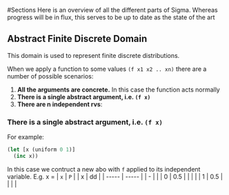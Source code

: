 #Sections
Here is an overview of all the different parts of Sigma.
Whereas progress will be in flux, this serves to be up to date as the state of the art


## Abstract Finite Discrete Domain
This domain is used to represent finite discrete distributions.

When we apply a function to some values `(f x1 x2 .. xn)` there are a number of possible scenarios:

1. __All the arguments are concrete.__  In this case the function acts normally
2. __There is a single abstract argument, i.e. `(f x)`__
3. __There are n independent rvs__:

### There is a single abstract argument, i.e. `(f x)`
For example:
```Clojure
(let [x (uniform 0 1)]
  (inc x))
```
In this case we contruct a new abo with `f` applied to its independent variable.  E.g.
x = 
| `x`   | `P`   |   | x | dd |
| ----- | ----- |   | - |    |
| 0     | 0.5   |   |   |    |
| 1     | 0.5   |   |   |    |